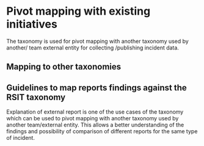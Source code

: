 # Pivot mapping with existing initiatives

The taxonomy is used for pivot mapping with another taxonomy used by another/ team external entity for collecting /publishing incident data.

## Mapping to other taxonomies

## Guidelines to map reports findings against the RSIT taxonomy 

Explanation of external report is  one of the use cases of the taxonomy which can be used to pivot mapping with another taxonomy used by another team/external entity. This allows a better understanding of the findings and possibility of comparison of different reports for the same type of incident.




